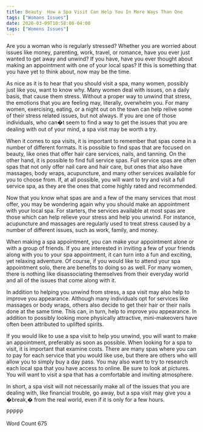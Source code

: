 ```yaml
---
title: Beauty  How a Spa Visit Can Help You In More Ways Than One
tags: ["Womans Issues"]
date: 2020-03-09T10:58:08-04:00
tags: ["Womens Issues"]
---
```

Are you a woman who is regularly stressed?  Whether you are worried about issues like money, parenting, work, travel, or romance, have you ever just wanted to get away and unwind?  If you have, have you ever thought about making an appointment with one of your local spas?  If this is something that you have yet to think about, now may be the time.

As nice as it is to hear that you should visit a spa, many women, possibly just like you, want to know why. Many women deal with issues, on a daily basis, that cause them stress. Without a proper way to unwind that stress, the emotions that you are feeling may, literally, overwhelm you. For many women, exercising, eating, or a night out on the town can help relive some of their stress related issues, but not always.  If you are one of those individuals, who can�t seem to find a way to get the issues that you are dealing with out of your mind, a spa visit may be worth a try.

When it comes to spa visits, it is important to remember that spas come in a number of different formats. It is possible to find spas that are focused on beauty, like ones that offer hair care services, nails, and tanning.  On the other hand, it is possible to find full service spas.  Full service spas are often spas that not only offer nail care and hair care, but ones that also have massages, body wraps, acupuncture, and many other services available for you to choose from.  If, at all possible, you will want to try and visit a full service spa, as they are the ones that come highly rated and recommended.

Now that you know what spas are and a few of the many services that most offer, you may be wondering again why you should make an appointment with your local spa.  For starters, the services available at most spas are those which can help relieve your stress and help you unwind. For instance, acupuncture and massages are regularly used to treat stress caused by a number of different issues, such as work, family, and money.  

When making a spa appointment, you can make your appointment alone or with a group of friends.  If you are interested in inviting a few of your friends along with you to your spa appointment, it can turn into a fun and exciting, yet relaxing adventure.  Of course, if you would like to attend your spa appointment solo, there are benefits to doing so as well. For many women, there is nothing like disassociating themselves from their everyday world and all of the issues that come along with it.

In addition to helping you unwind from stress, a spa visit may also help to improve you appearance.  Although many individuals opt for services like massages or body wraps, others also decide to get their hair or their nails done at the same time. This can, in turn, help to improve you appearance.  In addition to possibly looking more physically attractive, mini-makeovers have often been attributed to uplifted spirits.  

If you would like to use a spa visit to help you unwind, you will want to make an appointment, preferably as soon as possible. When looking for a spa to visit, it is important that examine costs.  There are many spas where you can to pay for each service that you would like use, but there are others who will allow you to simply buy a day pass.  You may also want to try to research each local spa that you have access to online.  Be sure to look at pictures.  You will want to visit a spa that has a comfortable and inviting atmosphere.

In short, a spa visit will not necessarily make all of the issues that you are dealing with, like financial trouble, go away, but a spa visit may give you a �break,� from the real world, even if it is only for a few hours.

PPPPP

Word Count 675
